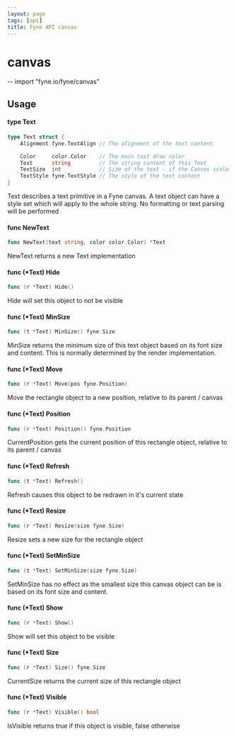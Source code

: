 ```yaml
---
layout: page
tags: [api]
title: Fyne API canvas
---
```


# canvas
--
    import "fyne.io/fyne/canvas"

## Usage

#### type Text

```go
type Text struct {
	Alignment fyne.TextAlign // The alignment of the text content

	Color     color.Color    // The main text draw color
	Text      string         // The string content of this Text
	TextSize  int            // Size of the text - if the Canvas scale is 1.0 this will be equivalent to point size
	TextStyle fyne.TextStyle // The style of the text content
}
```

Text describes a text primitive in a Fyne canvas. A text object can have a style set which will apply to the whole string. No formatting or text parsing will be performed

#### func  NewText

```go
func NewText(text string, color color.Color) *Text
```
NewText returns a new Text implementation

#### func (*Text) Hide

```go
func (r *Text) Hide()
```
Hide will set this object to not be visible

#### func (*Text) MinSize

```go
func (t *Text) MinSize() fyne.Size
```
MinSize returns the minimum size of this text object based on its font size and content. This is normally determined by the render implementation.

#### func (*Text) Move

```go
func (r *Text) Move(pos fyne.Position)
```
Move the rectangle object to a new position, relative to its parent / canvas

#### func (*Text) Position

```go
func (r *Text) Position() fyne.Position
```
CurrentPosition gets the current position of this rectangle object, relative to its parent / canvas

#### func (*Text) Refresh

```go
func (t *Text) Refresh()
```
Refresh causes this object to be redrawn in it's current state

#### func (*Text) Resize

```go
func (r *Text) Resize(size fyne.Size)
```
Resize sets a new size for the rectangle object

#### func (*Text) SetMinSize

```go
func (t *Text) SetMinSize(size fyne.Size)
```
SetMinSize has no effect as the smallest size this canvas object can be is based on its font size and content.

#### func (*Text) Show

```go
func (r *Text) Show()
```
Show will set this object to be visible

#### func (*Text) Size

```go
func (r *Text) Size() fyne.Size
```
CurrentSize returns the current size of this rectangle object

#### func (*Text) Visible

```go
func (r *Text) Visible() bool
```
IsVisible returns true if this object is visible, false otherwise
